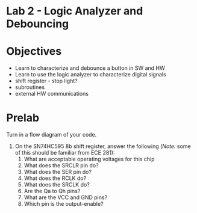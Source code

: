 # Lab 2 - Logic Analyzer and Debouncing

# Objectives

- Learn to characterize and debounce a button in SW and HW
- Learn to use the logic analyzer to characterize digital signals
- shift register - stop light?
- subroutines
- external HW communications


# Prelab

Turn in a flow diagram of your code.

1. On the SN74HC595 8b shift register, answer the following (*Note:* some of this
    should be familiar from ECE 281):
    1. What are acceptable operating voltages for this chip
    1. What does the SRCLR pin do?
    1. What does the SER pin do?
    1. What does the RCLK do?
    1. What does the SRCLK do?
    1. Are the Qa to Qh pins?
    1. What are the VCC and GND pins?
    1. Which pin is the output-enable?
